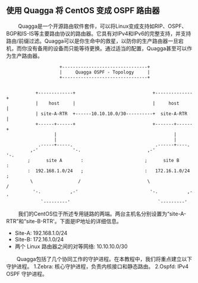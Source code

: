 ## 使用 Quagga 将 CentOS 变成 OSPF 路由器                                                                         
&emsp;&emsp;   Quagga是一个开源路由软件套件，可以将Linux变成支持如RIP、OSPF、BGP和IS-IS等主要路由协议的路由器。它具有对IPv4和IPv6的完整支持，并支持路由/前缀过滤。Quagga可以是你生命中的救星，以防你的生产路由器一旦宕机，而你没有备用的设备而只能等待更换。通过适当的配置，Quagga甚至可以作为生产路由器。
```
                    +--------------------------------+                   
                    |     Quagga OSPF - Topology     |                   
                    +--------------------------------+                   
                                                                         
                                                                         
           +-------------+                             +--------------+  
           |    host     |                             |     host     |  
           | site-A-RTR  +------10.10.10.0/30----------+  site-A-RTR  |  
           +------+------+                             +-------+------+  
                  |                                            |         
                  |                                            |         
            .-----+-----.                               .------+----.    
         ,-'             '-.                         ,-'             '-. 
        ;      site A       :                       ;      site B       :
        :  192.168.1.0/24   ;                       :   172.16.1.0/24   ;
         \                 /                         \                 / 
          '-.           ,-'                           '-.           ,-'  
             `---------'                                 `---------'     
``` 

&emsp;&emsp; 我们的CentOS位于所述专用链路的两端。两台主机名分别设置为“site-A-RTR”和“site-B-RTR'。下面是IP地址的详细信息。

- Site-A: 192.168.1.0/24
- Site-B: 172.16.1.0/24
- 两个 Linux 路由器之间的对等网络: 10.10.10.0/30

&emsp;&emsp;Quagga包括了几个协同工作的守护进程。在本教程中，我们将重点建立以下守护进程。
1.Zebra: 核心守护进程，负责内核接口和静态路由。
2.Ospfd: IPv4 OSPF 守护进程。
